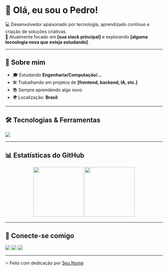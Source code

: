 # 👋 Olá, eu sou o Pedro!

💻 Desenvolvedor apaixonado por tecnologia, aprendizado contínuo e criação de soluções criativas.  
🎯 Atualmente focado em **[sua stack principal]** e explorando **[alguma tecnologia nova que esteja estudando]**.

---

## 🚀 Sobre mim
- 🎓 Estudando **Engenharia/Computação/...**
- 🛠️ Trabalhando em projetos de **[frontend, backend, IA, etc.]**
- 📚 Sempre aprendendo algo novo
- 🌍 Localização: **Brasil**

---

## 🛠️ Tecnologias & Ferramentas
<p align="left">
  <img src="https://skillicons.dev/icons?i=html,css,js,ts,react,vue,python,java,c,cpp,nodejs,express,tailwind,git,github,vscode,figma" />
</p>

---

## 📊 Estatísticas do GitHub
<p align="center">
  <img height="160em" src="https://github-readme-stats.vercel.app/api?username=SeuUser&show_icons=true&theme=tokyonight" />
  <img height="160em" src="https://github-readme-stats.vercel.app/api/top-langs/?username=SeuUser&layout=compact&theme=tokyonight" />
</p>

---

## 🔗 Conecte-se comigo
<p align="left">
  <a href="https://linkedin.com/in/seuuser" target="_blank"><img src="https://img.shields.io/badge/LinkedIn-0077B5?style=for-the-badge&logo=linkedin&logoColor=white"/></a>
  <a href="mailto:seuemail@gmail.com" target="_blank"><img src="https://img.shields.io/badge/Gmail-D14836?style=for-the-badge&logo=gmail&logoColor=white"/></a>
  <a href="https://instagram.com/seuuser" target="_blank"><img src="https://img.shields.io/badge/Instagram-E4405F?style=for-the-badge&logo=instagram&logoColor=white"/></a>
</p>

---

⭐️ Feito com dedicação por [Seu Nome](https://github.com/SeuUser)

